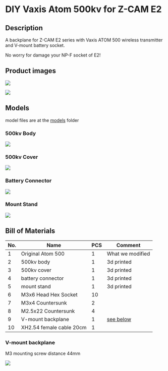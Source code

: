 # DIY Vaxis Atom 500kv for Z-CAM E2 

## Description

A backplane for Z-CAM E2 series with Vaxis ATOM 500 wireless transmitter and V-mount battery socket.

No worry for damage your NP-F socket of E2!

## Product images

![](images/e2-1.png)

![](images/e2-2.png)

## Models

model files are at the [models](./models) folder

### 500kv Body
![](images/500kv-body.png)

### 500kv Cover
![](images/500kv-back.png)

### Battery Connector
![](images/np-f-battery.png)

### Mount Stand
![](images/mount-stand.png)


## Bill of Materials

| No. | Name | PCS | Comment |
|---|---|---|---|
|1|Original Atom 500|1|What we modified|
|2|500kv body|1| 3d printed |
|3|500kv cover|1| 3d printed |
|4|battery connector|1| 3d printed |
|5|mount stand|1| 3d printed |
|6|M3x6 Head Hex Socket| 10 | |
|7|M3x4 Countersunk | 2 | |
|8|M2.5x22  Countersunk | 4 | |
|9|V-mount backplane| 1 | [see below](#v-mount-backplane) |
|10|XH2.54 female cable 20cm | 1 | |

### V-mount backplane

M3 mounting screw distance 44mm

![](images/v-mount.jpg)